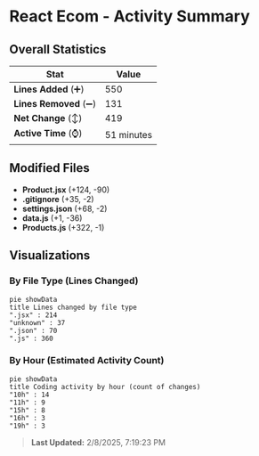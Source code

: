 # React Ecom - Activity Summary 

## Overall Statistics

| Stat                   | Value                                                             |
| ---------------------- | ----------------------------------------------------------------- |
| **Lines Added** (➕)   | 550                                          |
| **Lines Removed** (➖) | 131                                        |
| **Net Change** (↕)    | 419                |
| **Active Time** (⌚)   | 51 minutes |


## Modified Files
- **Product.jsx** (+124, -90)
- **.gitignore** (+35, -2)
- **settings.json** (+68, -2)
- **data.js** (+1, -36)
- **Products.js** (+322, -1)

## Visualizations

### By File Type (Lines Changed)

```mermaid
pie showData
title Lines changed by file type
".jsx" : 214
"unknown" : 37
".json" : 70
".js" : 360
```

### By Hour (Estimated Activity Count)

```mermaid
pie showData
title Coding activity by hour (count of changes)
"10h" : 14
"11h" : 9
"15h" : 8
"16h" : 3
"19h" : 3
```


> **Last Updated:** 2/8/2025, 7:19:23 PM